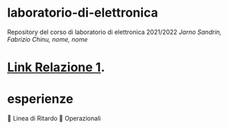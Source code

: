 # laboratorio-di-elettronica
Repository del corso di laboratorio di elettronica 2021/2022
*Jarno Sandrin, Fabrizio Chinu, nome, nome*

# [Link Relazione 1](https://docs.google.com/document/d/1uCZw5_m_oM5hC9WFaPx_IHqI_mdPJ57idHaz5651o_U/edit?usp=sharing).

# esperienze
🔳 Linea di Ritardo
🔳 Operazionali



